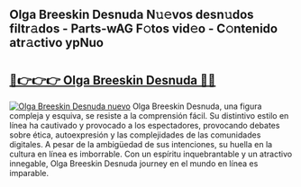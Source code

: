 ## Olga Breeskin Desnuda N𝚞𝚎vos desn𝚞dos filtr𝚊dos - Parts-wAG F𝚘tos vid𝚎o - C𝚘ntenido atr𝚊ctivo ypNuo

# <h2><a href="http://mb53yp.tromn.icu/?c=Olga+Breeskin+Desnuda">🔗👉👉👉 Olga Breeskin Desnuda 🔗🔗</a></h2>

[![Olga Breeskin Desnuda nuevo](https://i.imgur.com/pEAQMta.gif)](http://mb53yp.tromn.icu/?c=Olga+Breeskin+Desnuda)
Olga Breeskin Desnuda, una figura compleja y esquiva, se resiste a la comprensión fácil. Su distintivo estilo en línea ha cautivado y provocado a los espectadores, provocando debates sobre ética, autoexpresión y las complejidades de las comunidades digitales. A pesar de la ambigüedad de sus intenciones, su huella en la cultura en línea es imborrable. Con un espíritu inquebrantable y un atractivo innegable, Olga Breeskin Desnuda journey en el mundo en línea es imparable.
